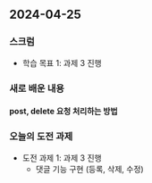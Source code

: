 ## 2024-04-25

### 스크럼
- 학습 목표 1: 과제 3 진행

### 새로 배운 내용
#### post, delete 요청 처리하는 방법

### 오늘의 도전 과제
- 도전 과제 1: 과제 3 진행
    - 댓글 기능 구현 (등록, 삭제, 수정)